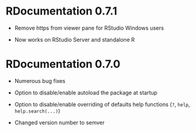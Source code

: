 # RDocumentation 0.7.1

* Remove https from viewer pane for RStudio Windows users

* Now works on RStudio Server and standalone R

# RDocumentation 0.7.0

* Numerous bug fixes

* Option to disable/enable autoload the package at startup

* Option to disable/enable overriding of defaults help functions (`?`, `help`, `help.search(...)`)

* Changed version number to semver